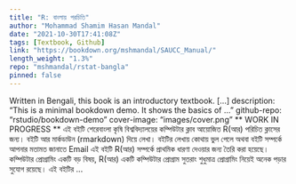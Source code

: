 ```yaml
---
title: "R: বাংলায় পরচিতি"
author: "Mohammad Shamim Hasan Mandal"
date: "2021-10-30T17:41:08Z"
tags: [Textbook, Github]
link: "https://bookdown.org/mshmandal/SAUCC_Manual/"
length_weight: "1.3%"
repo: "mshmandal/rstat-bangla"
pinned: false
---
```


Written in Bengali, this book is an introductory textbook. [...] description: “This is a minimal bookdown demo. It shows the basics of …” github-repo: “rstudio/bookdown-demo” cover-image: “images/cover.png” ** WORK IN PROGRESS ** এই বইটি শেরেবাংলা কৃষি বিশ্ববিদ্যালয়ের কম্পিউটার ক্লাব আয়োজিত R(আর) পরিচিত ক্লাসের জন্য। বইটি আর মার্কডাউন (rmarkdown) দিয়ে লেখা। বইটির লেখায় কোথায় ভুল পেলে অথবা বইটি সম্পর্কে আপনার মতামত জানাতে Email এই বইটি R(আর) সম্পর্কে প্রাথমিক ধারণা দেওয়ার জন্য তৈরি করা হয়েছে। কম্পিউটার প্রোগ্রামিং একটি বড় বিষয়, R(আর) একটি কম্পিউটার প্রোগ্রাম সুতরাং শুধুমাত্র প্রোগ্রামিং নিয়েই অনেক পড়ার সুযোগ রয়েছে। এই বইটির ...
